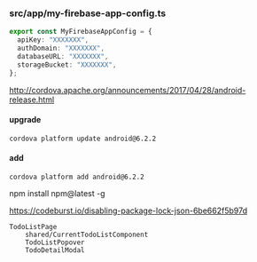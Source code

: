 ### src/app/my-firebase-app-config.ts
``` typescript
export const MyFirebaseAppConfig = {
  apiKey: "XXXXXXX",
  authDomain: "XXXXXXX",
  databaseURL: "XXXXXXX",
  storageBucket: "XXXXXXX",
};
```
http://cordova.apache.org/announcements/2017/04/28/android-release.html

#### upgrade
```
cordova platform update android@6.2.2
```
#### add
```
cordova platform add android@6.2.2
```
npm install npm@latest -g

https://codeburst.io/disabling-package-lock-json-6be662f5b97d

```
TodoListPage
    shared/CurrentTodoListComponent
    TodoListPopover
    TodoDetailModal
```
